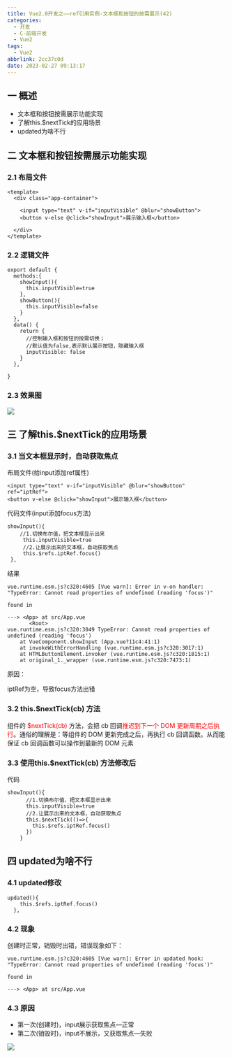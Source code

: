 ```yaml
---
title: Vue2.0开发之——ref引用实例-文本框和按钮的按需展示(42)
categories:
  - 开发
  - C-前端开发
  - Vue2
tags:
  - Vue2
abbrlink: 2cc37c0d
date: 2023-02-27 09:13:17
---
```

## 一 概述

* 文本框和按钮按需展示功能实现
* 了解this.$nextTick的应用场景
* updated为啥不行

<!--more-->

## 二 文本框和按钮按需展示功能实现

### 2.1 布局文件

```
<template>
  <div class="app-container">

    <input type="text" v-if="inputVisible" @blur="showButton">
    <button v-else @click="showInput">展示输入框</button>

  </div>
</template>
```

### 2.2 逻辑文件

```
export default {
  methods:{
    showInput(){
      this.inputVisible=true
    },
    showButton(){
      this.inputVisible=false
    }
  },
  data() {
    return {
      //控制输入框和按钮的按需切换；
      //默认值为false,表示默认展示按钮，隐藏输入框
      inputVisible: false
    }
  },

}
```

### 2.3 效果图
![][1]

## 三 了解this.$nextTick的应用场景

### 3.1 当文本框显示时，自动获取焦点

布局文件(给input添加ref属性)

```
<input type="text" v-if="inputVisible" @blur="showButton" ref="iptRef">
<button v-else @click="showInput">展示输入框</button>
```

代码文件(input添加focus方法)

```
showInput(){
    //1.切换布尔值，把文本框显示出来
     this.inputVisible=true
     //2.让展示出来的文本框，自动获取焦点
     this.$refs.iptRef.focus()
 },
```

结果

```
vue.runtime.esm.js?c320:4605 [Vue warn]: Error in v-on handler: "TypeError: Cannot read properties of undefined (reading 'focus')"

found in

---> <App> at src/App.vue
       <Root>
vue.runtime.esm.js?c320:3049 TypeError: Cannot read properties of undefined (reading 'focus')
    at VueComponent.showInput (App.vue?11c4:41:1)
    at invokeWithErrorHandling (vue.runtime.esm.js?c320:3017:1)
    at HTMLButtonElement.invoker (vue.runtime.esm.js?c320:1815:1)
    at original_1._wrapper (vue.runtime.esm.js?c320:7473:1)
```

原因：

iptRef为空，导致focus方法出错

### 3.2 this.$nextTick(cb) 方法

组件的 <font color=red>$nextTick(cb) </font>方法，会把 cb 回调<font color=red>推迟到下一个 DOM 更新周期之后执行</font>。通俗的理解是：等组件的
DOM 更新完成之后，再执行 cb 回调函数。从而能保证 cb 回调函数可以操作到最新的 DOM 元素

### 3.3 使用this.$nextTick(cb) 方法修改后

代码

```
showInput(){
      //1.切换布尔值，把文本框显示出来
      this.inputVisible=true
      //2.让展示出来的文本框，自动获取焦点
      this.$nextTick(()=>{
        this.$refs.iptRef.focus()
      })
    }
```

## 四 updated为啥不行

### 4.1 updated修改

```
updated(){
    this.$refs.iptRef.focus()
  },
```

### 4.2 现象

创建时正常，销毁时出错，错误现象如下：

```
vue.runtime.esm.js?c320:4605 [Vue warn]: Error in updated hook: "TypeError: Cannot read properties of undefined (reading 'focus')"

found in

---> <App> at src/App.vue
```

### 4.3 原因

* 第一次(创建时)，input展示获取焦点—正常
* 第二次(销毁时)，input不展示，又获取焦点—失败

![][2]



[1]:https://cdn.staticaly.com/gh/PGzxc/CDN/master/blog-vue/vue02-42-ref-vuecomponent-button-input-show.gif
[2]:https://cdn.staticaly.com/gh/PGzxc/CDN/master/blog-vue/vue02-42-ref-vuecomponent-update.png